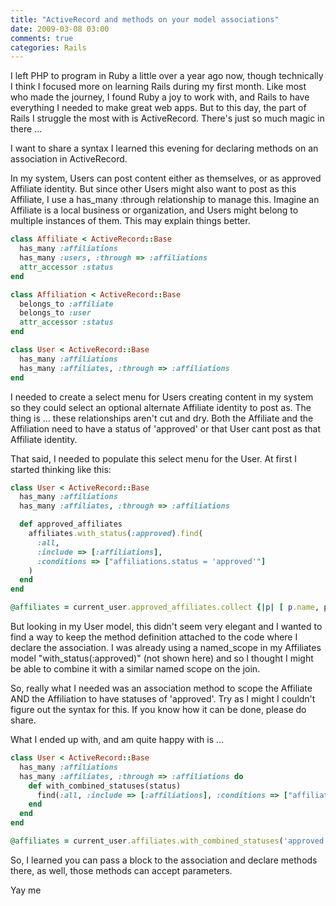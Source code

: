 ```yaml
---
title: "ActiveRecord and methods on your model associations"
date: 2009-03-08 03:00
comments: true
categories: Rails
---
```


I left PHP to program in Ruby a little over a year ago now, though technically I think I focused more on learning Rails during my first month. Like most who made the journey, I found Ruby a joy to work with, and Rails to have everything I needed to make great web apps. But to this day, the part of Rails I struggle the most with is ActiveRecord. There's just so much magic in there ...

I want to share a syntax I learned this evening for declaring methods on an association in ActiveRecord.

In my system, Users can post content either as themselves, or as approved Affiliate identity. But since other Users might also want to post as this Affiliate, I use a has_many :through relationship to manage this. Imagine an Affiliate is a local business or organization, and Users might belong to multiple instances of them. This may explain things better.

~~~ ruby
class Affiliate < ActiveRecord::Base
  has_many :affiliations
  has_many :users, :through => :affiliations
  attr_accessor :status
end

class Affiliation < ActiveRecord::Base
  belongs_to :affiliate
  belongs_to :user
  attr_accessor :status
end

class User < ActiveRecord::Base
  has_many :affiliations
  has_many :affiliates, :through => :affiliations
end
~~~

I needed to create a select menu for Users creating content in my system so they could select an optional alternate Affiliate identity to post as. The thing is ... these relationships aren't cut and dry. Both the Affiliate and the Affiliation need to have a status of 'approved' or that User cant post as that Affiliate identity.

That said, I needed to populate this select menu for the User. At first I started thinking like this:

~~~ ruby
class User < ActiveRecord::Base
  has_many :affiliations
  has_many :affiliates, :through => :affiliations

  def approved_affiliates
    affiliates.with_status(:approved).find(
      :all,
      :include => [:affiliations],
      :conditions => ["affiliations.status = 'approved'"]
    )
  end
end

@affiliates = current_user.approved_affiliates.collect {|p| [ p.name, p.id.to_s ] }
~~~

But looking in my User model, this didn't seem very elegant and I wanted to find a way to keep the method definition attached to the code where I declare the association. I was already using a named_scope in my Affiliates model "with_status(:approved)" (not shown here) and so I thought I might be able to combine it with a similar named scope on the join.

So, really what I needed was an association method to scope the Affiliate AND the Affiliation to have statuses of 'approved'. Try as I might I couldn't figure out the syntax for this. If you know how it can be done, please do share.

What I ended up with, and am quite happy with is ...

~~~ ruby
class User < ActiveRecord::Base
  has_many :affiliations
  has_many :affiliates, :through => :affiliations do
    def with_combined_statuses(status)
      find(:all, :include => [:affiliations], :conditions => ["affiliations.status = ? AND affiliates.status = ?", status, status])
    end
  end
end

@affiliates = current_user.affiliates.with_combined_statuses('approved').collect {|p| [ p.name, p.id.to_s ] }
~~~

So, I learned you can pass a block to the association and declare methods there, as well, those methods can accept parameters.

Yay me
